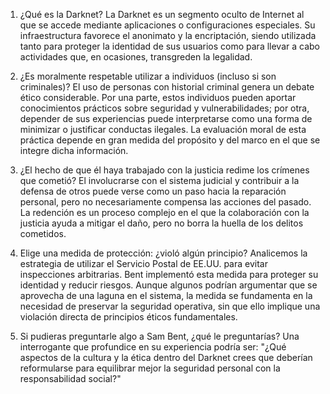1. ¿Qué es la Darknet?
La Darknet es un segmento oculto de Internet al que se accede mediante aplicaciones o configuraciones especiales. Su infraestructura favorece el anonimato y la encriptación, siendo utilizada tanto para proteger la identidad de sus usuarios como para llevar a cabo actividades que, en ocasiones, transgreden la legalidad.

2. ¿Es moralmente respetable utilizar a individuos (incluso si son criminales)?
El uso de personas con historial criminal genera un debate ético considerable. Por una parte, estos individuos pueden aportar conocimientos prácticos sobre seguridad y vulnerabilidades; por otra, depender de sus experiencias puede interpretarse como una forma de minimizar o justificar conductas ilegales. La evaluación moral de esta práctica depende en gran medida del propósito y del marco en el que se integre dicha información.

3. ¿El hecho de que él haya trabajado con la justicia redime los crímenes que cometió?
El involucrarse con el sistema judicial y contribuir a la defensa de otros puede verse como un paso hacia la reparación personal, pero no necesariamente compensa las acciones del pasado. La redención es un proceso complejo en el que la colaboración con la justicia ayuda a mitigar el daño, pero no borra la huella de los delitos cometidos.

4. Elige una medida de protección: ¿violó algún principio?
Analicemos la estrategia de utilizar el Servicio Postal de EE.UU. para evitar inspecciones arbitrarias. Bent implementó esta medida para proteger su identidad y reducir riesgos. Aunque algunos podrían argumentar que se aprovecha de una laguna en el sistema, la medida se fundamenta en la necesidad de preservar la seguridad operativa, sin que ello implique una violación directa de principios éticos fundamentales.

5. Si pudieras preguntarle algo a Sam Bent, ¿qué le preguntarías?
Una interrogante que profundice en su experiencia podría ser:
"¿Qué aspectos de la cultura y la ética dentro del Darknet crees que deberían reformularse para equilibrar mejor la seguridad personal con la responsabilidad social?"
